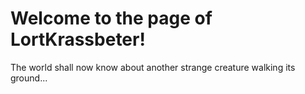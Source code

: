 # Welcome to the page of LortKrassbeter!

The world shall now know about another strange creature walking its ground...
